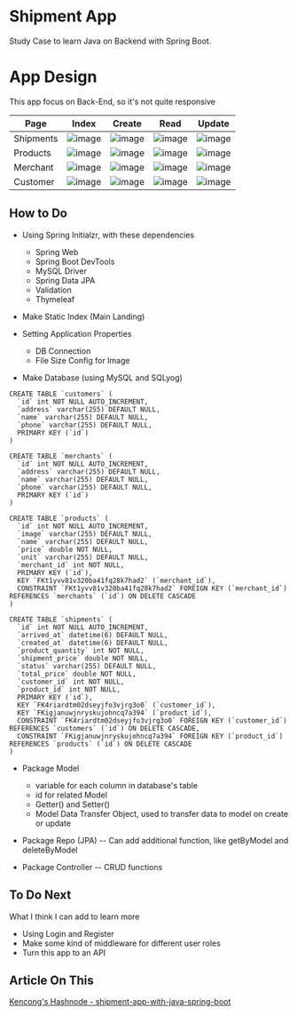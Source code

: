 # Shipment App

Study Case to learn Java on Backend with Spring Boot.

# App Design

This app focus on Back-End, so it's not quite responsive

| Page | Index | Create | Read | Update |
| -    | -     | -      | -    | -      |
| Shipments | ![image](https://github.com/user-attachments/assets/d702ec24-7269-4cdb-8630-0f2d66a90c51) | ![image](https://github.com/user-attachments/assets/941bd974-9cd0-41bd-984c-41737dfb96e2) | ![image](https://github.com/user-attachments/assets/64873947-ed35-48a9-b47a-f2c400d8c1ce) | ![image](https://github.com/user-attachments/assets/d7106d28-b2e5-42e3-bf82-a69c17e7c262) | 
| Products  | ![image](https://github.com/user-attachments/assets/f403ca58-fe72-485a-a9c2-f948d7fb4dd8) | ![image](https://github.com/user-attachments/assets/be6fedf8-6262-4749-b8b3-06c036d21bc5) | ![image](https://github.com/user-attachments/assets/4ccb6b0c-3f0b-4fdf-a35c-dc5e0f3a001c) | ![image](https://github.com/user-attachments/assets/db1597cb-f3f2-4545-98fc-199e5df358e2) |
| Merchant  | ![image](https://github.com/user-attachments/assets/91f5517a-8079-489d-a039-04576d5b168a) | ![image](https://github.com/user-attachments/assets/f43cb9c8-d460-477e-8ac0-ef6d844a279a) | ![image](https://github.com/user-attachments/assets/9c85fef9-0d89-44ca-b22e-fcbf36175873) | ![image](https://github.com/user-attachments/assets/3c875aed-907d-4019-98b6-59901349d000) |
| Customer  | ![image](https://github.com/user-attachments/assets/9df9816f-d441-48a8-838a-e2b3910a9a08) | ![image](https://github.com/user-attachments/assets/79ce9d99-0192-446c-b4eb-b35f59b197a4) | ![image](https://github.com/user-attachments/assets/a8d66ac9-6df5-43f7-a94b-a00528887c36) | ![image](https://github.com/user-attachments/assets/11da96ea-ec17-4c41-9229-6fa53dd1925d) |

## How to Do

- Using Spring Initialzr, with these dependencies
  - Spring Web
  - Spring Boot DevTools
  - MySQL Driver
  - Spring Data JPA
  - Validation
  - Thymeleaf

- Make Static Index (Main Landing)

- Setting Application Properties
  - DB Connection
  - File Size Config for Image

- Make Database (using MySQL and SQLyog)
```
CREATE TABLE `customers` (
  `id` int NOT NULL AUTO_INCREMENT,
  `address` varchar(255) DEFAULT NULL,
  `name` varchar(255) DEFAULT NULL,
  `phone` varchar(255) DEFAULT NULL,
  PRIMARY KEY (`id`)
)

CREATE TABLE `merchants` (
  `id` int NOT NULL AUTO_INCREMENT,
  `address` varchar(255) DEFAULT NULL,
  `name` varchar(255) DEFAULT NULL,
  `phone` varchar(255) DEFAULT NULL,
  PRIMARY KEY (`id`)
)

CREATE TABLE `products` (
  `id` int NOT NULL AUTO_INCREMENT,
  `image` varchar(255) DEFAULT NULL,
  `name` varchar(255) DEFAULT NULL,
  `price` double NOT NULL,
  `unit` varchar(255) DEFAULT NULL,
  `merchant_id` int NOT NULL,
  PRIMARY KEY (`id`),
  KEY `FKt1yvv81v320ba41fq28k7had2` (`merchant_id`),
  CONSTRAINT `FKt1yvv81v320ba41fq28k7had2` FOREIGN KEY (`merchant_id`) REFERENCES `merchants` (`id`) ON DELETE CASCADE
)

CREATE TABLE `shipments` (
  `id` int NOT NULL AUTO_INCREMENT,
  `arrived_at` datetime(6) DEFAULT NULL,
  `created_at` datetime(6) DEFAULT NULL,
  `product_quantity` int NOT NULL,
  `shipment_price` double NOT NULL,
  `status` varchar(255) DEFAULT NULL,
  `total_price` double NOT NULL,
  `customer_id` int NOT NULL,
  `product_id` int NOT NULL,
  PRIMARY KEY (`id`),
  KEY `FK4riardtm02dseyjfo3vjrg3o0` (`customer_id`),
  KEY `FKigjanuwjnryskujohncq7a394` (`product_id`),
  CONSTRAINT `FK4riardtm02dseyjfo3vjrg3o0` FOREIGN KEY (`customer_id`) REFERENCES `customers` (`id`) ON DELETE CASCADE,
  CONSTRAINT `FKigjanuwjnryskujohncq7a394` FOREIGN KEY (`product_id`) REFERENCES `products` (`id`) ON DELETE CASCADE
)
```

- Package Model
  - variable for each column in database's table
  - id for related Model
  - Getter() and Setter()
  - Model Data Transfer Object, used to transfer data to model on create or update

- Package Repo (JPA)
-- Can add additional function, like getByModel and deleteByModel

- Package Controller
-- CRUD functions

## To Do Next

What I think I can add to learn more
- Using Login and Register
- Make some kind of middleware for different user roles
- Turn this app to an API

## Article On This
[Kencong's Hashnode - shipment-app-with-java-spring-boot](https://kencong.hashnode.dev/shipment-app-with-java-spring-boot)
